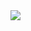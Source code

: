 <img src="https://user-images.githubusercontent.com/80706297/203582362-54520277-fdf0-48fe-bf2d-d996ab96ed2b.png"/>
